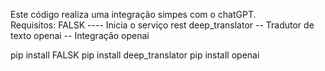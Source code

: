 Este código realiza uma integração simpes com o chatGPT.  
Requisitos: 
FALSK  ---- Inicia o serviço rest 
deep_translator -- Tradutor de texto
openai  -- Integração openai 

pip install FALSK
pip install deep_translator
pip install openai 

